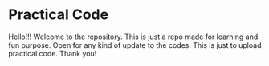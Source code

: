 # Practical Code
Hello!!!
Welcome to the repository.
This is just a repo made for learning and fun purpose.
Open for any kind of update to the codes.
This is just to upload practical code.
Thank you!
